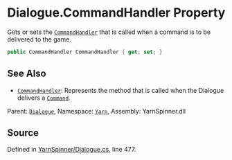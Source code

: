 # Dialogue.CommandHandler Property

Gets or sets the [`CommandHandler`](/api/csharp/yarn/commandhandler.md) that is
called when a command is to be delivered to the game.


```csharp
public CommandHandler CommandHandler { get; set; }
```



## See Also
* [`CommandHandler`](/api/csharp/yarn/commandhandler.md): 
Represents the method that is called when the Dialogue delivers a
[`Command`](/api/csharp/yarn/command.md).

<div class="class-metadata">

Parent: [`Dialogue`](/api/csharp/yarn/dialogue.md), Namespace: [`Yarn`](/api/csharp/yarn/README.md), Assembly: YarnSpinner.dll
</div>

## Source
Defined in [YarnSpinner/Dialogue.cs](https://github.com/YarnSpinnerTool/YarnSpinner//blob/develop/YarnSpinner/Dialogue.cs#L477), line 477.
